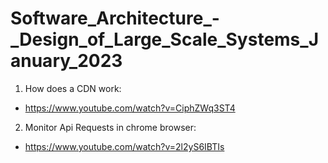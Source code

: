 # Software_Architecture_-_Design_of_Large_Scale_Systems_January_2023 </br>
1. How does a CDN work:
- https://www.youtube.com/watch?v=CiphZWq3ST4 </br>
2. Monitor Api Requests in chrome browser:
- https://www.youtube.com/watch?v=2l2yS6IBTIs
